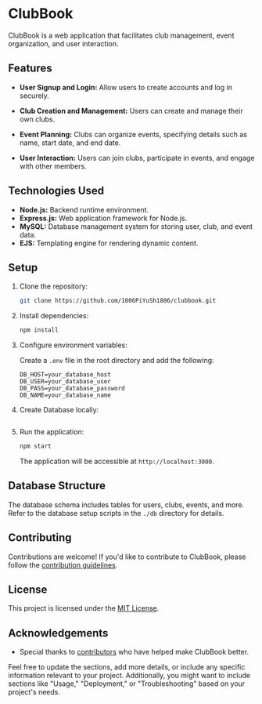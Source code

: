 # ClubBook

ClubBook is a web application that facilitates club management, event organization, and user interaction.

## Features

- **User Signup and Login:** Allow users to create accounts and log in securely.

- **Club Creation and Management:** Users can create and manage their own clubs.

- **Event Planning:** Clubs can organize events, specifying details such as name, start date, and end date.

- **User Interaction:** Users can join clubs, participate in events, and engage with other members.

## Technologies Used

- **Node.js:** Backend runtime environment.
- **Express.js:** Web application framework for Node.js.
- **MySQL:** Database management system for storing user, club, and event data.
- **EJS:** Templating engine for rendering dynamic content.

## Setup

1. Clone the repository:

    ```bash
    git clone https://github.com/1806PiYuSh1806/clubbook.git
    ```

2. Install dependencies:

    ```bash
    npm install
    ```

3. Configure environment variables:

    Create a `.env` file in the root directory and add the following:

    ```env
    DB_HOST=your_database_host
    DB_USER=your_database_user
    DB_PASS=your_database_password
    DB_NAME=your_database_name
    ```

4. Create Database locally:

    ```node model/create_db.js
    ```

5. Run the application:

    ```bash
    npm start
    ```

    The application will be accessible at `http://localhost:3000`.

## Database Structure

The database schema includes tables for users, clubs, events, and more. Refer to the database setup scripts in the `./db` directory for details.

## Contributing

Contributions are welcome! If you'd like to contribute to ClubBook, please follow the [contribution guidelines](CONTRIBUTING.md).

## License

This project is licensed under the [MIT License](LICENSE).

## Acknowledgements

- Special thanks to [contributors](https://github.com/your-username/clubbook/graphs/contributors) who have helped make ClubBook better.

Feel free to update the sections, add more details, or include any specific information relevant to your project. Additionally, you might want to include sections like "Usage," "Deployment," or "Troubleshooting" based on your project's needs.
